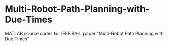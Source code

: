 # Multi-Robot-Path-Planning-with-Due-Times
MATLAB source codes for IEEE RA-L paper "Multi-Robot Path Planning with Due Times"
